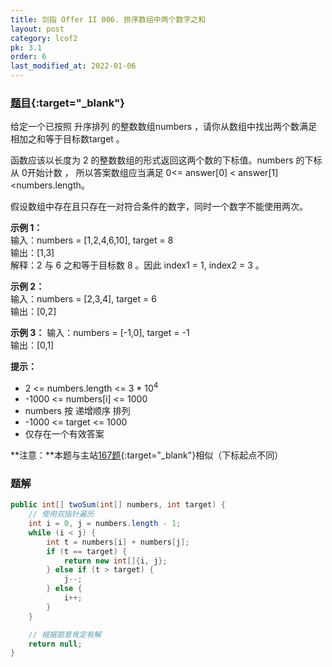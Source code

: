 ```yaml
---
title: 剑指 Offer II 006. 排序数组中两个数字之和
layout: post
category: lcof2
pk: 3.1
order: 6
last_modified_at: 2022-01-06
---
```


### [题目](https://leetcode-cn.com/problems/kLl5u1/){:target="_blank"}

给定一个已按照 升序排列 的整数数组numbers ，请你从数组中找出两个数满足相加之和等于目标数target 。

函数应该以长度为 2 的整数数组的形式返回这两个数的下标值。numbers 的下标 从 0开始计数 ，
所以答案数组应当满足 0<= answer[0] < answer[1] <numbers.length。

假设数组中存在且只存在一对符合条件的数字，同时一个数字不能使用两次。



**示例 1：**  
输入：numbers = [1,2,4,6,10], target = 8  
输出：[1,3]  
解释：2 与 6 之和等于目标数 8 。因此 index1 = 1, index2 = 3 。

**示例 2：**  
输入：numbers = [2,3,4], target = 6  
输出：[0,2]

**示例 3：**
输入：numbers = [-1,0], target = -1  
输出：[0,1]

**提示：**
- 2 <= numbers.length <= 3 * 10<sup>4</sup>
- -1000 <= numbers[i] <= 1000
- numbers 按 递增顺序 排列
- -1000 <= target <= 1000
- 仅存在一个有效答案

**注意：**本题与主站[167题](https://leetcode-cn.com/problems/two-sum-ii-input-array-is-sorted/){:target="_blank"}相似（下标起点不同）

### 题解

```java
public int[] twoSum(int[] numbers, int target) {
    // 使用双指针遍历
    int i = 0, j = numbers.length - 1;
    while (i < j) {
        int t = numbers[i] + numbers[j];
        if (t == target) {
            return new int[]{i, j};
        } else if (t > target) {
            j--;
        } else {
            i++;
        }
    }

    // 根据题意肯定有解
    return null;
}
```